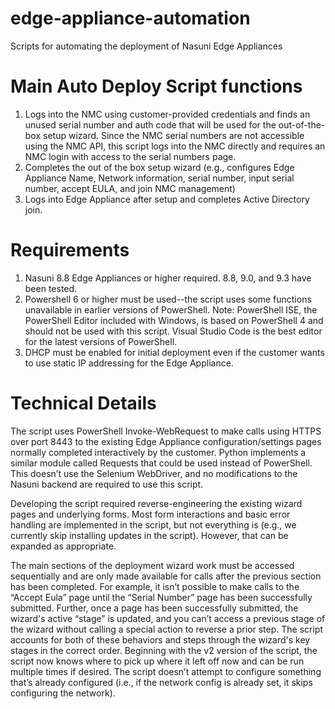 # edge-appliance-automation
 Scripts for automating the deployment of Nasuni Edge Appliances

# Main Auto Deploy Script functions
1. Logs into the NMC using customer-provided credentials and finds an unused serial number and auth code that will be used for the out-of-the-box setup wizard. Since the NMC serial numbers are not accessible using the NMC API, this script logs into the NMC directly and requires an NMC login with access to the serial numbers page.
2. Completes the out of the box setup wizard (e.g., configures Edge Appliance Name, Network information, serial number, input serial number, accept EULA, and join NMC management)
3. Logs into Edge Appliance after setup and completes Active Directory join.

# Requirements
1. Nasuni 8.8 Edge Appliances or higher required. 8.8, 9.0, and 9.3 have been tested.
2. Powershell 6 or higher must be used--the script uses some functions unavailable in earlier versions of PowerShell. Note: PowerShell ISE, the PowerShell Editor included with Windows, is based on PowerShell 4 and should not be used with this script. Visual Studio Code is the best editor for the latest versions of PowerShell.
3. DHCP must be enabled for initial deployment even if the customer wants to use static IP addressing for the Edge Appliance.

# Technical Details

The script uses PowerShell Invoke-WebRequest to make calls using HTTPS over port 8443 to the existing Edge Appliance configuration/settings pages normally completed interactively by the customer. Python implements a similar module called Requests that could be used instead of PowerShell. This doesn’t use the Selenium WebDriver, and no modifications to the Nasuni backend are required to use this script.

Developing the script required reverse-engineering the existing wizard pages and underlying forms. Most form interactions and basic error handling are implemented in the script, but not everything is (e.g., we currently skip installing updates in the script). However, that can be expanded as appropriate.

The main sections of the deployment wizard work must be accessed sequentially and are only made available for calls after the previous section has been completed. For example, it isn’t possible to make calls to the “Accept Eula” page until the “Serial Number” page has been successfully submitted. Further, once a page has been successfully submitted, the wizard's active “stage” is updated, and you can’t access a previous stage of the wizard without calling a special action to reverse a prior step. The script accounts for both of these behaviors and steps through the wizard's key stages in the correct order. Beginning with the v2 version of the script, the script now knows where to pick up where it left off now and can be run multiple times if desired. The script doesn’t attempt to configure something that’s already configured (i.e., if the network config is already set, it skips configuring the network).